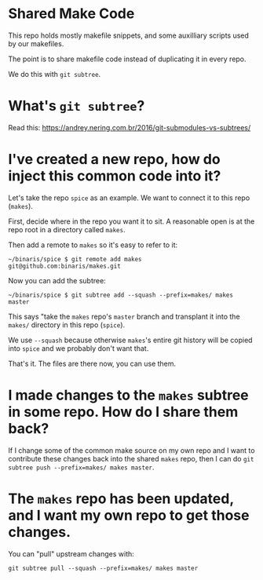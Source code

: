 # Shared Make Code

This repo holds mostly makefile snippets, and some auxilliary scripts used by our makefiles.

The point is to share makefile code instead of duplicating it in every repo.

We do this with `git subtree`.

# What's `git subtree`?

Read this: https://andrey.nering.com.br/2016/git-submodules-vs-subtrees/

# I've created a new repo, how do inject this common code into it?

Let's take the repo `spice` as an example. We want to connect it to this repo (`makes`).

First, decide where in the repo you want it to sit. A reasonable open is at the repo root in a directory called `makes`.

Then add a remote to `makes` so it's easy to refer to it:

```~/binaris/spice $ git remote add makes git@github.com:binaris/makes.git```

Now you can add the subtree:

```~/binaris/spice $ git subtree add --squash --prefix=makes/ makes master```

This says "take the `makes` repo's `master` branch and transplant it into the `makes/` directory in this repo (`spice`).

We use `--squash` because otherwise `makes`'s entire git history will be copied into `spice` and we probably don't want that.

That's it. The files are there now, you can use them.

# I made changes to the `makes` subtree in some repo. How do I share them back?

If I change some of the common make source on my own repo and I want to contribute these changes back into the shared `makes` repo, then I can do `git subtree push --prefix=makes/ makes master`.

# The `makes` repo has been updated, and I want my own repo to get those changes.

You can "pull" upstream changes with:

`git subtree pull --squash --prefix=makes/ makes master`

